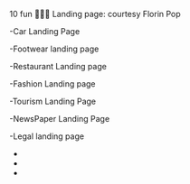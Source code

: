 10 fun 🤷🏽‍♀️ Landing page: courtesy Florin Pop

-Car Landing Page

-Footwear landing page

-Restaurant Landing page

-Fashion Landing page

-Tourism Landing Page

-NewsPaper Landing Page

-Legal landing page

-

-

-